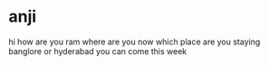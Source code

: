 # anji
hi 
how are you
ram
where are you now
which place are you staying
banglore or hyderabad
you can come this week
